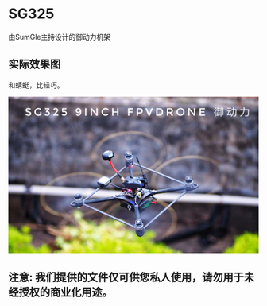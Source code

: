 # SG325
由SumGle主持设计的御动力机架


## 实际效果图

和蜻蜓，比轻巧。

![Screenshot](screenshot.jpg)


## 注意: 我们提供的文件仅可供您私人使用，请勿用于未经授权的商业化用途。
